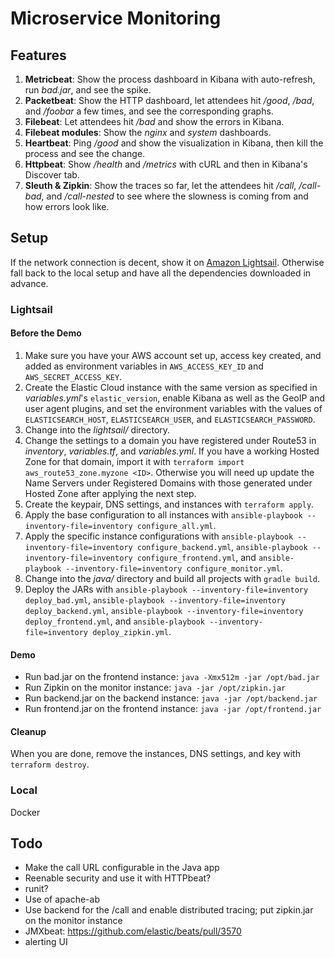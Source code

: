 # Microservice Monitoring



## Features

1. **Metricbeat**: Show the process dashboard in Kibana with auto-refresh, run *bad.jar*, and see the spike.
2. **Packetbeat**: Show the HTTP dashboard, let attendees hit */good*, */bad*, and */foobar* a few times, and see the corresponding graphs.
3. **Filebeat**: Let attendees hit */bad* and show the errors in Kibana.
4. **Filebeat modules**: Show the *nginx* and *system* dashboards.
5. **Heartbeat**: Ping */good* and show the visualization in Kibana, then kill the process and see the change.
6. **Httpbeat**: Show */health* and */metrics* with cURL and then in Kibana's Discover tab.
7. **Sleuth & Zipkin**: Show the traces so far, let the attendees hit */call*, */call-bad*, and */call-nested* to see where the slowness is coming from and how errors look like.



## Setup

If the network connection is decent, show it on [Amazon Lightsail](https://amazonlightsail.com). Otherwise fall back to the local setup and have all the dependencies downloaded in advance.



### Lightsail

#### Before the Demo

1. Make sure you have your AWS account set up, access key created, and added as environment variables in `AWS_ACCESS_KEY_ID` and `AWS_SECRET_ACCESS_KEY`.
2. Create the Elastic Cloud instance with the same version as specified in *variables.yml*'s `elastic_version`, enable Kibana as well as the GeoIP and user agent plugins, and set the environment variables with the values of `ELASTICSEARCH_HOST`, `ELASTICSEARCH_USER`, and `ELASTICSEARCH_PASSWORD`.
3. Change into the *lightsail/* directory.
4. Change the settings to a domain you have registered under Route53 in *inventory*, *variables.tf*, and *variables.yml*. If you have a working Hosted Zone for that domain, import it with `terraform import aws_route53_zone.myzone <ID>`. Otherwise you will need up update the Name Servers under Registered Domains with those generated under Hosted Zone after applying the next step.
5. Create the keypair, DNS settings, and instances with `terraform apply`.
6. Apply the base configuration to all instances with `ansible-playbook --inventory-file=inventory configure_all.yml`.
7. Apply the specific instance configurations with `ansible-playbook --inventory-file=inventory configure_backend.yml`, `ansible-playbook --inventory-file=inventory configure_frontend.yml`, and `ansible-playbook --inventory-file=inventory configure_monitor.yml`.
8. Change into the *java/* directory and build all projects with `gradle build`.
9. Deploy the JARs with `ansible-playbook --inventory-file=inventory deploy_bad.yml`, `ansible-playbook --inventory-file=inventory deploy_backend.yml`, `ansible-playbook --inventory-file=inventory deploy_frontend.yml`, and `ansible-playbook --inventory-file=inventory deploy_zipkin.yml`.



#### Demo

* Run bad.jar on the frontend instance: `java -Xmx512m -jar /opt/bad.jar`
* Run Zipkin on the monitor instance: `java -jar /opt/zipkin.jar`
* Run backend.jar on the backend instance: `java -jar /opt/backend.jar`
* Run frontend.jar on the frontend instance: `java -jar /opt/frontend.jar`



#### Cleanup

When you are done, remove the instances, DNS settings, and key with `terraform destroy`.


### Local

Docker





## Todo

* Make the call URL configurable in the Java app
* Reenable security and use it with HTTPbeat?
* runit?
* Use of apache-ab
* Use backend for the /call and enable distributed tracing; put zipkin.jar on the monitor instance
* JMXbeat: https://github.com/elastic/beats/pull/3570
* alerting UI
